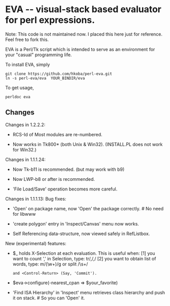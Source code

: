 EVA -- visual-stack based evaluator for perl expressions.
====================

Note: This code is not maintained now. I placed this here just for reference.
Feel free to fork this.

EVA is a Perl/Tk script which is intended to serve as an
environment for your "casual" programming life.

To install EVA, simply

    git clone https://github.com/hkoba/perl-eva.git
    ln -s perl-eva/eva  YOUR_BINDIR/eva

To get usage,

    perldoc eva


Changes
----------

Changes in 1.2.2.2:
 * RCS-Id of Most modules are re-numbered.

 * Now works in Tk800* (both Unix & Win32).
   (INSTALL.PL does not work for Win32.)

Changes in 1.1.1.24:
 * Now Tk-b11 is recommended. (but may work with b9)
 
 * Now LWP-b8 or after is recommended.
 
 * 'File Load/Save' operation becomes more careful.

Changes in 1.1.1.13:
Bug fixes:
 * 'Open' on package name, now 'Open' the package correctly.
         # No need for libwww
 
 * 'create polygon' entry in 'Inspect/Canvas' menu now works.
 
 * Self Referencing data-structure, now viewed safely in RefListbox.

New (experimental) features:
 * $_ holds X-Selection at each evaluation. This is useful
         when:
   [1] you want to count ',' in Selection, type:
            tr/,/,/
   [2] you want to obtain list of words, type:
            m/(\w+)/g
       or
            split /\s+/
 
       and <Control-Return> (Say, 'Commit').
 
 * $eva->configure(-nearest_cpan => $your_favorite)
 
 * 'Find ISA Hierarchy' in 'Inspect' menu retrieves class 
   hierarchy and push it on stack. # So you can 'Open' it.
